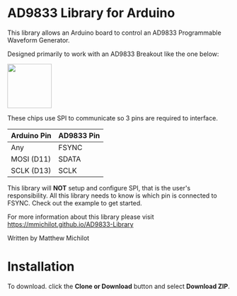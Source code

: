 # AD9833 Library for Arduino

This library allows an Arduino board to control an AD9833 Programmable Waveform Generator.

Designed primarily to work with an AD9833 Breakout like the one below:

<img src="https://abra-electronics.com/images/detailed/143/MOD-AD9833-_3_.jpg" width="100" height="100">

These chips use SPI to communicate so 3 pins are required to interface.

| Arduino Pin | AD9833 Pin |
| ----------- | ---------- |
| Any         |   FSYNC    |
| MOSI (D11)  |   SDATA    |
| SCLK (D13)  |   SCLK     | 

This library will **NOT** setup and configure SPI, that is the user's responsibility. All this library needs to know is which pin is connected to FSYNC. Check out the example to get started.

For more information about this library please visit
https://mmichilot.github.io/AD9833-Library

Written by Matthew Michilot

# Installation

To download. click the **Clone or Download** button and select **Download ZIP**. 
